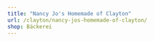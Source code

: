 ```yaml
---
title: "Nancy Jo's Homemade of Clayton"
url: /clayton/nancy-jos-homemade-of-clayton/
shop: Bäckerei
---
```


